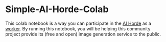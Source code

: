 # Simple-AI-Horde-Colab

This colab notebook is a way you can participate in the [AI Horde](aihorde.net) as a [worker](https://github.com/Haidra-Org/AI-Horde-Worker). By running this notebook, you will be helping this community project provide its (free and open) image generation service to the public. 
